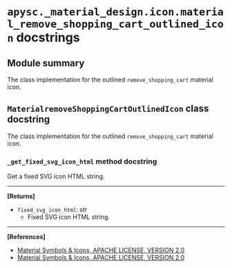 # `apysc._material_design.icon.material_remove_shopping_cart_outlined_icon` docstrings

## Module summary

The class implementation for the outlined `remove_shopping_cart` material icon.

## `MaterialremoveShoppingCartOutlinedIcon` class docstring

The class implementation for the outlined `remove_shopping_cart` material icon.

### `_get_fixed_svg_icon_html` method docstring

Get a fixed SVG icon HTML string.<hr>

**[Returns]**

- `fixed_svg_icon_html`: str
  - Fixed SVG icon HTML string.

<hr>

**[References]**

- [Material Symbols & Icons, APACHE LICENSE, VERSION 2.0](https://fonts.google.com/icons?icon.size=24&icon.color=%23e8eaed)
- [Material Symbols & Icons, APACHE LICENSE, VERSION 2.0](https://www.apache.org/licenses/LICENSE-2.0.html)